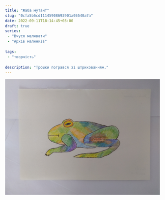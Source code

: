 ```yaml
---
title: "Жаба мутант"
slug: "0cfa5b6cd11145908693901a05540a7a"
date: 2022-09-11T18:14:45+03:00
draft: true
series:
 - "Вчуся малювати"
 - "Архів малюнків"
 
tags:
 - "творчість"
 
description: "Трошки погрався зі штрихованням."
---
```


![Малюнок](art.jpeg)
